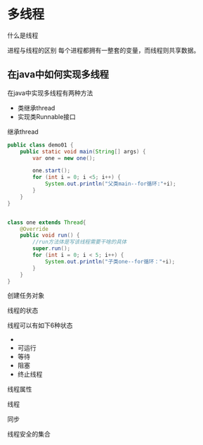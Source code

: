 


# 多线程


什么是线程



进程与线程的区别
每个进程都拥有一整套的变量，而线程则共享数据。




## 在java中如何实现多线程

在java中实现多线程有两种方法
- 类继承thread
- 实现类Runnable接口


继承thread

```java
public class demo01 {
    public static void main(String[] args) {
        var one = new one();

        one.start();
        for (int i = 0; i <5; i++) {
            System.out.println("父类main--for循环:"+i);
        }
    }
}


class one extends Thread{
    @Override
    public void run() {
        //run方法体是写该线程需要干啥的具体
        super.run();
        for (int i = 0; i < 5; i++) {
            System.out.println("子类one--for循环："+i);
        }
    }
}
```


创建任务对象





线程的状态

线程可以有如下6种状态

- 
- 可运行
- 等待
- 阻塞
- 终止线程


线程属性

线程






同步


线程安全的集合

